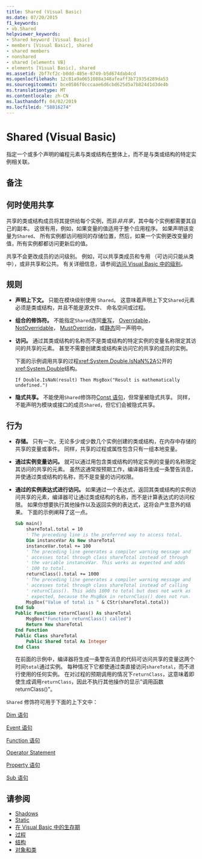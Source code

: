 ```yaml
---
title: Shared (Visual Basic)
ms.date: 07/20/2015
f1_keywords:
- vb.Shared
helpviewer_keywords:
- Shared keyword [Visual Basic]
- members [Visual Basic], shared
- shared members
- nonshared
- shared [elements VB]
- elements [Visual Basic], shared
ms.assetid: 2bf7cf2c-b0dd-485e-8749-b5d674dab4cd
ms.openlocfilehash: 12c81a9a0651088a348afeaff3b71935d289da53
ms.sourcegitcommit: bce0586f0cccaae6d6cbd625d5a7b824d1d3de4b
ms.translationtype: MT
ms.contentlocale: zh-CN
ms.lasthandoff: 04/02/2019
ms.locfileid: "58816274"
---
```

# <a name="shared-visual-basic"></a>Shared (Visual Basic)
指定一个或多个声明的编程元素与类或结构在整体上，而不是与类或结构的特定实例相关联。  
  
## <a name="remarks"></a>备注  
  
## <a name="when-to-use-shared"></a>何时使用共享  
 共享的类或结构成员将其提供给每个实例，而非*非共享*，其中每个实例都需要其自己的副本。 这很有用，例如，如果变量的值适用于整个应用程序。 如果声明该变量为`Shared`、 所有实例都访问相同的存储位置，然后，如果一个实例更改变量的值，所有实例都都访问更新后的值。  
  
 共享不会更改成员的访问级别。 例如，可以共享类成员和专用 （可访问只能从类中），或非共享和公共。 有关详细信息，请参阅[访问 Visual Basic 中的级别](../../../visual-basic/programming-guide/language-features/declared-elements/access-levels.md)。  
  
## <a name="rules"></a>规则  
  
-   **声明上下文。** 只能在模块级别使用 `Shared`。 这意味着声明上下文`Shared`元素必须是类或结构，并且不能是源文件、 命名空间或过程。  
  
-   **组合的修饰符。** 不能指定`Shared`连同[重写](../../../visual-basic/language-reference/modifiers/overrides.md)， [Overridable](../../../visual-basic/language-reference/modifiers/overridable.md)， [NotOverridable](../../../visual-basic/language-reference/modifiers/notoverridable.md)， [MustOverride](../../../visual-basic/language-reference/modifiers/mustoverride.md)，或[静态](../../../visual-basic/language-reference/modifiers/static.md)同一声明中。  
  
-   **访问。** 通过其类或结构的名称而不是类或结构的特定实例的变量名称限定其访问的共享的元素。 甚至不需要创建类或结构来访问它的共享的成员的实例。  
  
     下面的示例调用共享的过程<xref:System.Double.IsNaN%2A>公开的<xref:System.Double>结构。  
  
     `If Double.IsNaN(result) Then MsgBox("Result is mathematically undefined.")`  
  
-   **隐式共享。** 不能使用`Shared`修饰符[Const 语句](../../../visual-basic/language-reference/statements/const-statement.md)，但常量被隐式共享。 同样，不能声明为模块或接口的成员`Shared`，但它们会被隐式共享。  
  
## <a name="behavior"></a>行为  
  
-   **存储。** 只有一次，无论多少或少数几个实例创建的类或结构，在内存中存储的共享的变量或事件。 同样，共享的过程或属性包含只有一组本地变量。  
  
-   **通过实例变量访问。** 就可以通过用包含类或结构的特定实例的变量的名称限定其访问的共享的元素。 虽然这通常按预期工作，编译器将生成一条警告消息，并使通过类或结构的名称，而不是变量的访问权限。  
  
-   **通过的实例表达式进行访问。** 如果通过一个表达式，返回其类或结构的实例访问共享的元素，编译器可让通过类或结构的名称，而不是计算表达式的访问权限。 如果你想要执行其他操作以及返回实例的表达式，这将会产生意外的结果。 下面的示例阐释了这一点。  
  
    ```vb
    Sub main()  
        shareTotal.total = 10  
        ' The preceding line is the preferred way to access total.  
        Dim instanceVar As New shareTotal  
        instanceVar.total += 100  
        ' The preceding line generates a compiler warning message and  
        ' accesses total through class shareTotal instead of through  
        ' the variable instanceVar. This works as expected and adds  
        ' 100 to total.  
        returnClass().total += 1000  
        ' The preceding line generates a compiler warning message and  
        ' accesses total through class shareTotal instead of calling  
        ' returnClass(). This adds 1000 to total but does not work as  
        ' expected, because the MsgBox in returnClass() does not run.  
        MsgBox("Value of total is " & CStr(shareTotal.total))  
    End Sub  
    Public Function returnClass() As shareTotal  
        MsgBox("Function returnClass() called")  
        Return New shareTotal  
    End Function  
    Public Class shareTotal  
        Public Shared total As Integer  
    End Class  
    ```  
  
     在前面的示例中，编译器将生成一条警告消息的代码可访问共享的变量这两个时间`total`通过实例。 每种情况下它都使通过类直接访问`shareTotal`，而不进行使用的任何实例。 在对过程的预期调用的情况下`returnClass`，这意味着即使生成调用`returnClass`，因此不执行其他操作的显示"调用函数 returnClass()"。  
  
 `Shared` 修饰符可用于下面的上下文中：  
  
 [Dim 语句](../../../visual-basic/language-reference/statements/dim-statement.md)  
  
 [Event 语句](../../../visual-basic/language-reference/statements/event-statement.md)  
  
 [Function 语句](../../../visual-basic/language-reference/statements/function-statement.md)  
  
 [Operator Statement](../../../visual-basic/language-reference/statements/operator-statement.md)  
  
 [Property 语句](../../../visual-basic/language-reference/statements/property-statement.md)  
  
 [Sub 语句](../../../visual-basic/language-reference/statements/sub-statement.md)  
  
## <a name="see-also"></a>请参阅

- [Shadows](../../../visual-basic/language-reference/modifiers/shadows.md)
- [Static](../../../visual-basic/language-reference/modifiers/static.md)
- [在 Visual Basic 中的生存期](../../../visual-basic/programming-guide/language-features/declared-elements/lifetime.md)
- [过程](../../../visual-basic/programming-guide/language-features/procedures/index.md)
- [结构](../../../visual-basic/programming-guide/language-features/data-types/structures.md)
- [对象和类](../../../visual-basic/programming-guide/language-features/objects-and-classes/index.md)
